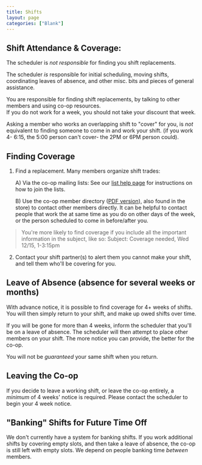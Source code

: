 ```yaml
---
title: Shifts
layout: page
categories: ["Blank"]
---
```


## Shift Attendance & Coverage:

The scheduler is *not responsible* for finding you shift replacements.

The scheduler *is* responsible for initial scheduling, moving shifts, coordinating leaves of absence, and other misc. bits and pieces of general assistance.

You are responsible for finding shift replacements, by talking to other members and using co-op resources.<br />If you do not work for a week, you should not take your discount that week.

Asking a member who works an overlapping shift to "cover" for you, is *not* equivalent to finding someone to come in and work your shift. (if you work 4- 6:15, the 5:00 person can't cover- the 2PM or 6PM person could).

## Finding Coverage

1. Find a replacement. Many members organize shift trades:

	A) Via the co-op mailing lists: See our [list help page](http://lips.github.io/picnic/cooperation-communication/email-lists/) for instructions on how to join the lists.

	B) Use the co-op member directory ([PDF version](http://4thstreetfoodcoop.org/twiki/pub/Members/WebHome/CurrentCoopDirectory.pdf)), also found in the store) to contact other members directly. It can be helpful to contact people that work the at same time as you do on other days of the week, or the person scheduled to come in before/after you.
</blockquote>

> You're more likely to find coverage if you include all the important information in the subject, like so: Subject: Coverage needed, Wed 12/15, 1-3:15pm

2. Contact your shift partner(s) to alert them you cannot make your shift, and tell them who'll be covering for you.

## Leave of Absence (absence for several weeks or months)

With advance notice, it is possible to find coverage for 4+ weeks of shifts. You will then simply return to your shift, and make up owed shifts over time.

If you will be gone for more than 4 weeks, inform the scheduler that you'll be on a leave of absence. The scheduler will then attempt to place other members on your shift. The more notice you can provide, the better for the co-op.

You will not be *guaranteed* your same shift when you return.

## Leaving the Co-op
 If you decide to leave a working shift, or leave the co-op entirely, a *minimum* of 4 weeks' notice is required. Please contact the scheduler to begin your 4 week notice.

## "Banking" Shifts for Future Time Off
 We don't currently have a system for banking shifts. If you work additional shifts by covering empty slots, and then take a leave of absence, the co-op is still left with empty slots. We depend on people banking time *between* members.
